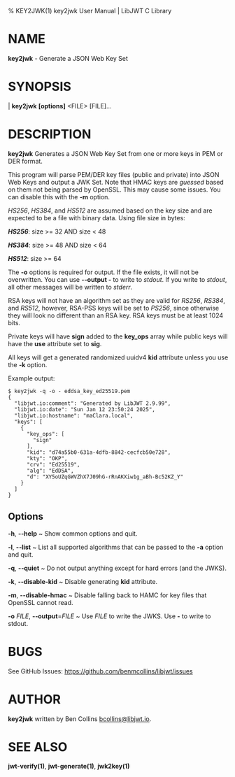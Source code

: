 % KEY2JWK(1) key2jwk User Manual | LibJWT C Library

# NAME

**key2jwk** - Generate a JSON Web Key Set

# SYNOPSIS

| **key2jwk**  **\[options]** \<FILE\> [FILE]...

# DESCRIPTION

**key2jwk** Generates a JSON Web Key Set from one or more keys in PEM or DER
format.

This program will parse PEM/DER key files (public and private) into JSON Web
Keys and output a JWK Set. Note that HMAC keys are *guessed* based on them
not being parsed by OpenSSL. This may cause some issues. You can disable this
with the **-m** option.

_HS256_, _HS384_, and _HS512_ are assumed based on the key size and are
expected to be a file with binary data. Using file size in bytes:

_**HS256**_: size >= 32 AND size < 48

_**HS384**_: size >= 48 AND size < 64

_**HS512**_: size >= 64

The **-o** options is required for output. If the file exists, it will not be
overwritten. You can use **\-\-output -** to write to _stdout_. If you write
to _stdout_, all other messages will be written to _stderr_.

RSA keys will not have an algorithm set as they are valid for _RS256_, _RS384_,
and _RS512_, however, RSA-PSS keys will be set to _PS256_, since otherwise they
will look no different than an RSA key. RSA keys must be at least 1024 bits.

Private keys will have **sign** added to the **key_ops** array while public
keys will have the **use** attribute set to **sig**.

All keys will get a generated randomized uuidv4 **kid** attribute unless you
use the **-k** option.

Example output:

    $ key2jwk -q -o - eddsa_key_ed25519.pem
    {
      "libjwt.io:comment": "Generated by LibJWT 2.9.99",
      "libjwt.io:date": "Sun Jan 12 23:50:24 2025",
      "libjwt.io:hostname": "maClara.local",
      "keys": [
        {
          "key_ops": [
            "sign"
          ],
          "kid": "d74a55b0-631a-4dfb-8842-cecfcb50e728",
          "kty": "OKP",
          "crv": "Ed25519",
          "alg": "EdDSA",
          "d": "XY5oUZqGWVZhX7J09hG-rRnAKXiw1g_aBh-Bc52KZ_Y"
        }
      ]
    }

## Options

**\-h**, **\-\-help**
  ~ Show common options and quit.

**\-l**, **\-\-list**
  ~ List all supported algorithms that can be passed to the **-a** option
  and quit.

**\-q**, **\-\-quiet**
  ~ Do not output anything except for hard errors (and the JWKS).

**\-k**, **\-\-disable-kid**
  ~ Disable generating **kid** attribute.

**\-m**, **\-\-disable-hmac**
  ~ Disable falling back to HAMC for key files that OpenSSL cannot read.

**\-o** _FILE_, **\-\-output**=_FILE_
  ~ Use _FILE_ to write the JWKS. Use **-** to write to stdout.

# BUGS

See GitHub Issues: <https://github.com/benmcollins/libjwt/issues>

# AUTHOR

**key2jwk** written by Ben Collins <bcollins@libjwt.io>.

# SEE ALSO

**jwt-verify(1)**, **jwt-generate(1)**, **jwk2key(1)**
